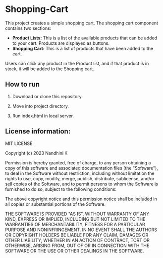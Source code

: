 # Shopping-Cart

This project creates a simple shopping cart. The shopping cart component contains two sections:

- **Product Lists:** This is a list of the available products that can be added to your cart. Products are displayed as buttons.
- **Shopping Cart:** This is a list of products that have been added to the cart.

Users can click any product in the Product list, and if that product is in stock, it will be added to the Shopping cart.

## How to run

1. Download or clone this repository.

2. Move into project directory.

3. Run index.html in local server.

## License information:

MIT LICENSE 

Copyright (c) 2023 Nandhini K

Permission is hereby granted, free of charge, to any person obtaining a copy of this software and associated documentation files (the "Software"), to deal in the Software without restriction, including without limitation the rights to use, copy, modify, merge, publish, distribute, sublicense, and/or sell copies of the Software, and to permit persons to whom the Software is furnished to do so, subject to the following conditions:

The above copyright notice and this permission notice shall be included in all copies or substantial portions of the Software.

THE SOFTWARE IS PROVIDED "AS IS", WITHOUT WARRANTY OF ANY KIND, EXPRESS OR IMPLIED, INCLUDING BUT NOT LIMITED TO THE WARRANTIES OF MERCHANTABILITY, FITNESS FOR A PARTICULAR PURPOSE AND NONINFRINGEMENT. IN NO EVENT SHALL THE AUTHORS OR COPYRIGHT HOLDERS BE LIABLE FOR ANY CLAIM, DAMAGES OR OTHER LIABILITY, WHETHER IN AN ACTION OF CONTRACT, TORT OR OTHERWISE, ARISING FROM, OUT OF OR IN CONNECTION WITH THE SOFTWARE OR THE USE OR OTHER DEALINGS IN THE SOFTWARE.
